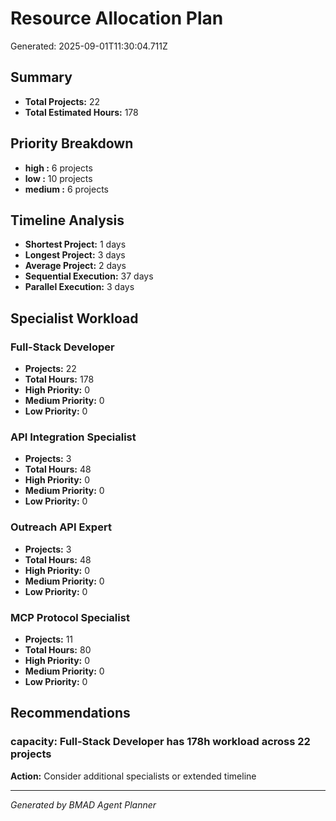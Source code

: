 # Resource Allocation Plan

Generated: 2025-09-01T11:30:04.711Z

## Summary

- **Total Projects:** 22
- **Total Estimated Hours:** 178

## Priority Breakdown

- **high  :** 6 projects
- **low  :** 10 projects
- **medium  :** 6 projects

## Timeline Analysis

- **Shortest Project:** 1 days
- **Longest Project:** 3 days  
- **Average Project:** 2 days
- **Sequential Execution:** 37 days
- **Parallel Execution:** 3 days

## Specialist Workload


### Full-Stack Developer
- **Projects:** 22
- **Total Hours:** 178
- **High Priority:** 0
- **Medium Priority:** 0  
- **Low Priority:** 0


### API Integration Specialist
- **Projects:** 3
- **Total Hours:** 48
- **High Priority:** 0
- **Medium Priority:** 0  
- **Low Priority:** 0


### Outreach API Expert
- **Projects:** 3
- **Total Hours:** 48
- **High Priority:** 0
- **Medium Priority:** 0  
- **Low Priority:** 0


### MCP Protocol Specialist
- **Projects:** 11
- **Total Hours:** 80
- **High Priority:** 0
- **Medium Priority:** 0  
- **Low Priority:** 0


## Recommendations


### capacity: Full-Stack Developer has 178h workload across 22 projects
**Action:** Consider additional specialists or extended timeline


---

*Generated by BMAD Agent Planner*
